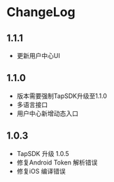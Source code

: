 # ChangeLog 

## 1.1.1

- 更新用户中心UI

## 1.1.0

- 版本需要强制TapSDK升级至1.1.0
- 多语言接口
- 用户中心新增动态入口

## 1.0.3 

- TapSDK 升级 1.0.5
- 修复Android Token 解析错误
- 修复iOS 编译错误